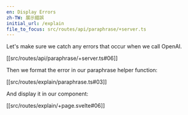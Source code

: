 ```yaml
---
en: Display Errors
zh-TW: 展示錯誤
initial_url: /explain
file_to_focus: src/routes/api/paraphrase/+server.ts
---
```


Let's make sure we catch any errors that occur when we call OpenAI.

[[src/routes/api/paraphrase/+server.ts#06]]

Then we format the error in our paraphrase helper function:

[[src/routes/explain/paraphrase.ts#03]]

And display it in our component:

[[src/routes/explain/+page.svelte#06]]